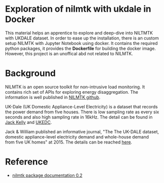 # Exploration of nilmtk with ukdale in Docker

This material helps an apprentice to explore and deep-dive into NILTMTK with UKDALE dataset.    In order to ease up the installation, there is an custom setup NILMTK with Jupyter Notebook using docker.  It contains the required python packages, it provides the **Dockerfile** for building the docker image. However, this project is an unoffical abd not related to NILMTK.  

# Background
NILMTK is an open source toolkit for non-intrusive load monitoring.  It contains rich set of APIs for exploring energy disaggregation.  The information is well published in [NILMTK github](https://github.com/nilmtk/nilmtk).   

UK-Dale (UK Domestic Appliance-Level Electricity) is a dataset that records the power demand from five houses.   There is low sampling rate as every six seconds and also high sampling rate in 16kHz.  The detail can be found in [Jack Kelly](https://jack-kelly.com/data/) and [UKEDC](https://data.ukedc.rl.ac.uk/browse/edc/efficiency/residential/EnergyConsumption/Domestic).

Jack & William published an informative journal, "The The UK-DALE dataset, domestic appliance-level electricity demand and whole-house demand from five UK homes" at 2015.  The details can be reached [here](https://www.nature.com/articles/sdata20157).

# Reference
- [nilmtk package documentation 0.2](http://nilmtk.github.io/nilmtk/master/nilmtk.html)
